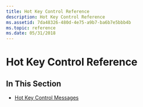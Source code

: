 ```yaml
---
title: Hot Key Control Reference
description: Hot Key Control Reference
ms.assetid: 7da48326-480d-4e75-a9b7-ba6b7e5bbb4b
ms.topic: reference
ms.date: 05/31/2018
---
```


# Hot Key Control Reference

## In This Section

-   [Hot Key Control Messages](bumper-hot-key-control-reference-messages.md)

 

 




